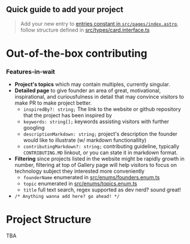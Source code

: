 ## Quick guide to add your project

> Add your new entry to [entries constant in `src/pages/index.astro`](src/pages/index.astro#13),
> <br /> follow structure defined in [src/types/card.interface.ts](src/types/card.interface.ts)

# Out-of-the-box contributing

### Features-in-wait

- **Project's topics** which may contain multiples, currently singular.
- **Detailed page** to give founder an area of great, motivational, inspirational, and curiousfulness in detail that may convince visitors to make PR to make project better.
  - `inspiredBy?: string;` The link to the website or github repository that the project has been inspired by
  - `keywords: string[];` keywords assisting visitors with further googling
  - `descriptionMarkdown: string;` project's description the founder would like to illustrate (w/ markdown functionallity)
  - `contributingMarkdown?: string;` contributing guideline, typically `CONTRIBUTING.MD` linkout, or you can state it in markdown format.
- **Filtering** since projects listed in the website might be rapidly growth in number, filtering at top of Gallery page will help visitors to focus on technology subject they interested more conveniently
  - `founderName` enumerated in [src/enums/founders.enum.ts](src/enums/founders.enum.ts)
  - `topic` enumerated in [src/enums/topics.enum.ts](src/enums/topics.enum.ts)
  - `title` full text search, regex supported as dev nerd? sound great!
- `/* Anything wanna add here? go ahead! */`

# Project Structure

TBA
